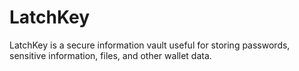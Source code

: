 # LatchKey
LatchKey is a secure information vault useful for storing passwords, sensitive information, files, and other wallet data.
